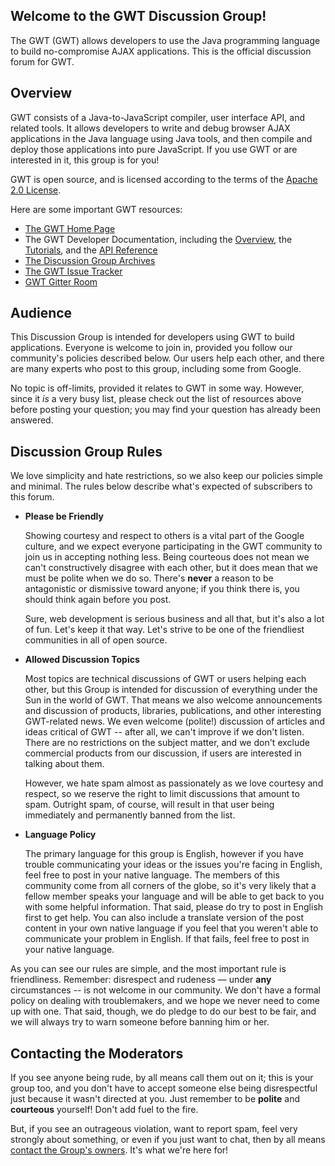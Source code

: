<h2>Welcome to the GWT Discussion Group!</h2>

The GWT (GWT) allows developers to use the Java programming language to build no-compromise AJAX applications. This is the official discussion forum for GWT.

## Overview

GWT consists of a Java-to-JavaScript compiler, user interface API, and related tools. It allows developers to write and debug browser AJAX applications in the Java language using Java tools, and then compile and deploy those applications into pure JavaScript. If you use GWT or are interested in it, this group is for you!

GWT is open source, and is licensed according to the terms of the [Apache 2.0 License](terms.html "Apache 2.0 License").

Here are some important GWT resources:

*   [The GWT Home Page](https://www.gwtproject.org "The GWT Home Page")
*   The GWT Developer Documentation, including the [Overview](docs/latest/DevGuide.html "Overview"), the [Tutorials](doc/latest/tutorial/index.html "Tutorials"), and the [API Reference](doc/latest/RefGWTClassAPI.html "API Reference")
*   [The Discussion Group Archives](http://groups.google.com/group/Google-Web-Toolkit/topics "Discussion Group Archives")
*   [The GWT Issue Tracker](https://github.com/gwtproject/gwt/issues?q=is%3Aissue "The GWT Issue Tracker") 
*   [GWT Gitter Room](https://gitter.im/gwtproject/gwt "The GWT Matrix Group")


## Audience

This Discussion Group is intended for developers using GWT to build applications. Everyone is welcome to join in, provided you follow our community's policies described below. Our users help each other, and there are many experts who post to this group, including some from Google.

No topic is off-limits, provided it relates to GWT in some way. However, since it _is_ a very busy list, please check out the list of resources above before posting your question; you may find your question has already been answered.

## Discussion Group Rules

We love simplicity and hate restrictions, so we also keep our policies simple and minimal. The rules below describe what's expected of subscribers to this forum.

*   **Please be Friendly**

    Showing courtesy and respect to others is a vital part of the
Google culture, and we expect everyone participating in the
GWT community to join us in accepting nothing less. Being
courteous does not mean we can't constructively disagree with
each other, but it does mean that we must be polite when we do so.
There's **never** a reason to be antagonistic or
dismissive toward anyone; if you think there is, you should think again before you post.

    Sure, web development is serious business and all that, but it's
also a lot of fun. Let's keep it that way. Let's strive to be one of the
friendliest communities in all of open source.

*   **Allowed Discussion Topics**

    Most topics are technical discussions of GWT or users helping each other,
but this Group is intended for discussion of everything under the Sun
in the world of GWT. That means we also welcome announcements and
discussion of products, libraries, publications, and other interesting
GWT-related news. We even welcome (polite!) discussion of
articles and ideas critical of GWT -- after all, we can't improve if we
don't listen. There are no restrictions on the subject matter,
and we don't exclude commercial products from our discussion, if users
are interested in talking about them. </p>

    However, we hate spam almost as passionately as we love courtesy and respect, so we
reserve the right to limit discussions that amount to spam.
Outright spam, of course, will result in that user being immediately
and permanently banned from the list.

*   **Language Policy**

    The primary language for this group is English, however if you have trouble communicating your ideas or the issues you're facing in English, feel free to post in your native language. The members of this community come from all corners of the globe, so it's very likely that a fellow member speaks your language and will be able to get back to you with some helpful information. That said, please do try to post in English first to get help. You can also include a translate version of the post content in your own native language if you feel that you weren't able to communicate your problem in English. If that fails, feel free to post in your native language.</b></b>

As you can see our rules are simple, and the most important rule is friendliness. Remember: disrespect and rudeness &mdash; under **any** circumstances -- is not welcome in our community. We don't have a formal policy on dealing with troublemakers, and we hope we never need to come up with one. That said, though, we do pledge to do our best to be fair, and we will always try to warn someone before banning him or her.

## Contacting the Moderators

If you see anyone being rude, by all means call them out on it; this is your group too, and you don't have to accept someone else being disrespectful just because it wasn't directed at you. Just remember to be **polite** and **courteous** yourself! Don't add fuel to the fire.

But, if you see an outrageous violation, want to report spam, feel very strongly about something, or even if you just want to chat, then by all means [contact the Group's owners](http://groups.google.com/group/Google-Web-Toolkit/post?sendowner=1&amp;_done=%2Fgroup%2FGoogle-Web-Toolkit%2Fabout%3F&amp; "contact the Group"). It's what we're here for!

